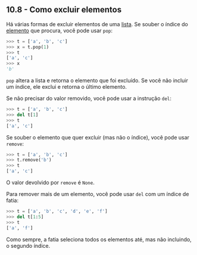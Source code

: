 ## 10.8 - Como excluir elementos

Há várias formas de excluir elementos de uma [lista](14-glossario.md#lista). Se souber o índice do [elemento](14-glossario.md#elemento) que procura, você pode usar `pop`:

```python
>>> t = ['a', 'b', 'c']
>>> x = t.pop(1)
>>> t
['a', 'c']
>>> x
'b'
```

`pop` altera a lista e retorna o elemento que foi excluído. Se você não incluir um índice, ele exclui e retorna o último elemento.

Se não precisar do valor removido, você pode usar a instrução `del`:

```python
>>> t = ['a', 'b', 'c']
>>> del t[1]
>>> t
['a', 'c']
```

Se souber o elemento que quer excluir (mas não o índice), você pode usar `remove`:

```python
>>> t = ['a', 'b', 'c']
>>> t.remove('b')
>>> t
['a', 'c']
```
O valor devolvido por `remove` é `None`.

Para remover mais de um elemento, você pode usar `del` com um índice de fatia:

```python
>>> t = ['a', 'b', 'c', 'd', 'e', 'f']
>>> del t[1:5]
>>> t
['a', 'f']
```

Como sempre, a fatia seleciona todos os elementos até, mas não incluindo, o segundo índice.
